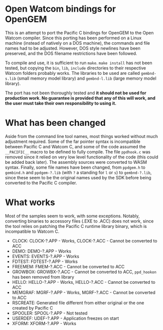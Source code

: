 
# Open Watcom bindings for OpenGEM

This is an attempt to port the Pacific C bindings for OpenGEM to the Open Watcom compiler.
Since this porting has been performed on a Linux machine (instead of natively on a DOS machine), the commands and file names had to be adjusted.
However, DOS style newlines have been preserved, and the DOS filename restrictions have been followed.

To compile and use, it is sufficient to run `make`. `make install` has not been tested, but copying the `bin`, `lib`, `include` directories to their respective Watcom folders probably works.
The libraries to be used are called `gembnd-s.lib` (small memory model library) and `gembnd-l.lib` (large memory model library).

The port has not been thoroughly tested and **it should not be used for production work. No guarantee is provided that any of this will work, and the user must take their own responsibility to using it.**

# What has been changed

Aside from the command line tool names, most things worked without much adjustment required.
Some of the far pointer syntax is incompatible between Pacific C and Watcom C, and some of the code assumed the `__PACIFIC__` macro to be defined to fully compile.
The file `ppdhook.c` was removed since it relied on very low level functionality of the code (this could be added back later).
The assembly sources were converted to WASM syntax.
Finally, some file names have been changed, from `ppdgem.h` to `gembind.h` and `ppdgem-?.lib` (with `?` a standing for `l` or `s`) to `gembnd-?.lib`, since these seem to be the original names used by the SDK before being converted to the Pacific C compiler.

# What works

Most of the samples seem to work, with some exceptions.
Notably, converting binaries to accessory files (.EXE to .ACC) does not work, since the tool relies on patching the Pacific C runtime library binary, which is incompatible to Watcom C.

* CLOCK: CLOCK-?.APP - Works, CLOCK-?.ACC - Cannot be converted to ACC
* DEMO: DEMO-?.APP - Works
* EVENTS: EVENTS-?.APP - Works
* FDTEST: FDTEST-?.APP - Works
* FREEMEM: FMEM-?.ACC - Cannot be converted to ACC
* GROWBOX: GROWBX-?.ACC - Cannot be converted to ACC, `ppd_hookon` has been removed from library
* HELLO: HELLO-?.APP - Works, HELLO-?.ACC - Cannot be converted to ACC
* MEMGRAF: MGRF-?.APP - Works, MGRF-?.ACC - Cannot be converted to ACC
* RSCREATE: Generated file different from either original or the one created by Pacific C
* SPOOLER: SPOOL-?.APP - Not tested
* USERDEF: UDEF-?.APP - Application freezes on start
* XFORM: XFORM-?.APP - Works


